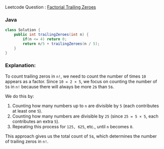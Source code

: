 Leetcode Question : [Factorial Trailing Zeroes](https://leetcode.com/problems/factorial-trailing-zeroes/)
### Java
```java
class Solution {
    public int trailingZeroes(int n) {
        if(n <= 4) return 0;
        return n/5 + trailingZeroes(n / 5);
    }
}
```

### Explanation:
To count trailing zeros in `n!`, we need to count the number of times `10` appears as a factor. Since `10 = 2 × 5`, we focus on counting the number of `5`s in `n!` because there will always be more `2`s than `5`s.

We do this by:
1. Counting how many numbers up to `n` are divisible by `5` (each contributes at least one `5`).
2. Counting how many numbers are divisible by `25` (since `25 = 5 × 5`, each contributes an extra `5`).
3. Repeating this process for `125, 625`, etc., until `n` becomes `0`.

This approach gives us the total count of `5`s, which determines the number of trailing zeros in `n!`.

